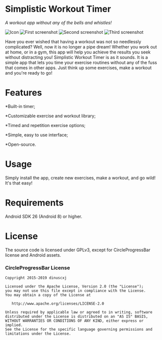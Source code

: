 # Simplistic Workout Timer

*A workout app without any of the bells and whistles!*

![Icon](app/src/main/res/mipmap-xxxhdpi/ic_launcher.png)
![First screenshot](screenshots/1.png) ![Second screenshot](screenshots/2.png) ![Third screenshot](screenshots/3.png)

Have you ever wished that having a workout was not so needlessly complicated? Well, now it is no longer a pipe dream! Whether you work out at home, or in a gym, this app will help you achieve the results you seek without distracting you! Simplistic Workout Timer is as it sounds. It is a simple app that lets you time your exercise routines without any of the fuss that comes in other apps. Just think up some exercises, make a workout and you're ready to go!

# Features
\*Built-in timer;

\*Customizable exercise and workout library;

\*Timed and repetition exercise options;

\*Simple, easy to use interface;

\*Open-source.


# Usage

Simply install the app, create new exercises, make a workout, and go wild! It's that easy!

# Requirements

Android SDK 26 (Android 8) or higher.

# License

The source code is licensed under GPLv3, except for CircleProgressBar license and Android assets.

### CircleProgressBar License
    Copyright 2015-2019 dinuscxj

    Licensed under the Apache License, Version 2.0 (the "License");
    you may not use this file except in compliance with the License.
    You may obtain a copy of the License at

       http://www.apache.org/licenses/LICENSE-2.0

    Unless required by applicable law or agreed to in writing, software
    distributed under the License is distributed on an "AS IS" BASIS,
    WITHOUT WARRANTIES OR CONDITIONS OF ANY KIND, either express or implied.
    See the License for the specific language governing permissions and
    limitations under the License.

